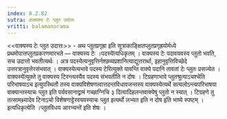 ```yaml
---
index: 8.2.82
sutra: वाक्यस्य टेः प्लुत उदात्तः
vritti: balamanorama
---
```


<<वाक्यस्य टेः प्लुत उदात्तः>> - अथ प्लुतप्रगृह्रा इति सूत्राकाङ्क्षितप्लुतप्रगृह्रयोर्मध्ये प्रथमोपात्तप्लुतप्रकरणमारभते — वाक्यस्य टेः ।पदस्ये॑त्यधिकृतम् । वाक्यस्य टेः पदावयवस्य प्लुतो भवति, सच उदात्तो भवतीत्यर्थः । अत्र पदस्येत्यनुवृत्तिर्नश्छव्यप्रशानित्याद्युत्तरार्था, इहानुवृत्तिविच्छेदे उत्तरत्रानुवृत्तेरसंभवात् । वाक्यस्येत्यभावे पदस्य टेरित्युक्ते यावन्ति वाक्ये पदानि तावतां टेः प्लुतः प्रसज्येत ।वाक्यस्ये॑त्युक्ते तु वाक्यस्य टिरन्त्यस्यैव पदस्य संभवतीति न दोषः । टिग्रहणाभावे प्लुतश्रुत्याऽचश्चेति परिभाषयाऽच इत्युपस्थितौ तस्य वाक्यविशेषणत्वात्तदन्तविधावजन्तस्य वाक्यस्येत्यर्थे सत्यलोऽन्त्यपरिभाषया वाक्यान्तस्याचः प्लुत इति पर्यवसानाद्व्रामं गच्छाग्निचि ३ दित्यादिहलन्तवाक्येषु प्लुतो न स्यात् । टिग्रहणे तु तत्सामथ्र्यादेव टिनाऽचो विशेषणाट्टेरवयवस्याचः प्लुत इत्यर्थो लभ्यत इति न दोष इति भाष्ये स्पष्टम् । इत्यधिकृत्येति ।प्लुतविधय आरभ्यन्ते॑ इति शेषः ।